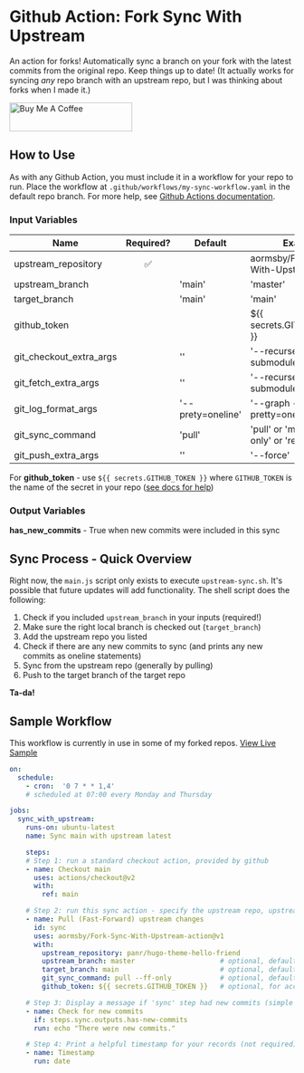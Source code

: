 # Github Action: Fork Sync With Upstream

An action for forks! Automatically sync a branch on your fork with the latest commits from the original repo. Keep things up to date! (It actually works for syncing *any* repo branch with an upstream repo, but I was thinking about forks when I made it.)

<a href="https://www.buymeacoffee.com/aormsby" target="_blank"><img src="https://cdn.buymeacoffee.com/buttons/default-green.png" alt="Buy Me A Coffee" style="height: 51px !important;width: 217px !important;" ></a>

## How to Use

As with any Github Action, you must include it in a workflow for your repo to run. Place the workflow at `.github/workflows/my-sync-workflow.yaml` in the default repo branch. For more help, see [Github Actions documentation](https://docs.github.com/en/actions).

### Input Variables

| Name                    | Required?           | Default           | Example |
| ----------------------- |:------------------: | ----------------- | ----------
| upstream_repository     | :white_check_mark:  |                   | aormsby/Fork-Sync-With-Upstream-action        |
| upstream_branch         |                     | 'main'            | 'master'                                      |
| target_branch           |                     | 'main'            | 'main'                                        |
| github_token            |                     |                   | ${{ secrets.GITHUB_TOKEN }}                   |
| git_checkout_extra_args |                     | ''                | '--recurse-submodules'                        |
| git_fetch_extra_args    |                     | ''                | '--recurse-submodules'                        |
| git_log_format_args     |                     | '--prety=oneline' | '--graph --pretty=oneline'                    |
| git_sync_command        |                     | 'pull'            | 'pull' or 'merge --ff-only' or 'reset --hard' |
| git_push_extra_args     |                     | ''                | '--force'                                     |

For **github_token** - use `${{ secrets.GITHUB_TOKEN }}` where `GITHUB_TOKEN` is the name of the secret in your repo ([see docs for help](https://docs.github.com/en/actions/configuring-and-managing-workflows/using-variables-and-secrets-in-a-workflow))

### Output Variables

**has_new_commits** - True when new commits were included in this sync

## Sync Process - Quick Overview

Right now, the `main.js` script only exists to execute `upstream-sync.sh`. It's possible that future updates will add functionality. The shell script does the following:

1. Check if you included `upstream_branch` in your inputs (required!)
2. Make sure the right local branch is checked out (`target_branch`)
3. Add the upstream repo you listed
4. Check if there are any new commits to sync (and prints any new commits as oneline statements)
5. Sync from the upstream repo (generally by pulling)
6. Push to the target branch of the target repo

**Ta-da!**

## Sample Workflow
This workflow is currently in use in some of my forked repos. [View Live Sample](https://github.com/aormsby/F-hugo-theme-hello-friend/blob/Working/.github/workflows/wf-fork-sync.yaml)

```yaml
on:
  schedule:
    - cron:  '0 7 * * 1,4'
    # scheduled at 07:00 every Monday and Thursday

jobs:
  sync_with_upstream:
    runs-on: ubuntu-latest
    name: Sync main with upstream latest

    steps:
    # Step 1: run a standard checkout action, provided by github
    - name: Checkout main
      uses: actions/checkout@v2
      with:
        ref: main

    # Step 2: run this sync action - specify the upstream repo, upstream branch to sync with, and target sync branch
    - name: Pull (Fast-Forward) upstream changes
      id: sync
      uses: aormsby/Fork-Sync-With-Upstream-action@v1
      with:
        upstream_repository: panr/hugo-theme-hello-friend
        upstream_branch: master                     # optional, defaults to main
        target_branch: main                         # optional, defaults to main
        git_sync_command: pull --ff-only            # optional, defaults to pull
        github_token: ${{ secrets.GITHUB_TOKEN }}   # optional, for accessing repos that require authentication

    # Step 3: Display a message if 'sync' step had new commits (simple test)
    - name: Check for new commits
      if: steps.sync.outputs.has-new-commits
      run: echo "There were new commits."

    # Step 4: Print a helpful timestamp for your records (not required)
    - name: Timestamp
      run: date
```
